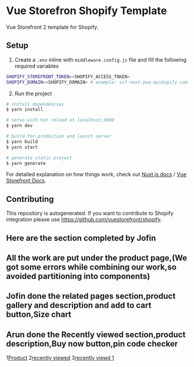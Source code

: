 # Vue Storefron Shopify Template

Vue Storefront 2 template for Shopify.

## Setup

1. Create a `.env` inline with `middleware.config.js` file and fill the following required variables

```bash
SHOPIFY_STOREFRONT_TOKEN=<SHOPIFY_ACCESS_TOKEN>
SHOPIFY_DOMAIN=<SHOPIFY_DOMAIN> # example: vsf-next-pwa.myshopify.com
```

2. Run the project

``` bash
# install dependencies
$ yarn install

# serve with hot reload at localhost:3000
$ yarn dev

# build for production and launch server
$ yarn build
$ yarn start

# generate static project
$ yarn generate
```

For detailed explanation on how things work, check out [Nuxt.js docs](https://nuxtjs.org) / [Vue Storefront Docs](https://docs.vuestorefront.io/v2/).

## Contributing

This repository is autogenerated. If you want to contribute to Shopify integration please use https://github.com/vuestorefront/shopify.
## Here are the section completed by Jofin
## All the work are put under the product page,(We got some errors while combining our work,so avoided partitioning into components)
## Jofin done the related pages section,product gallery and description and add to cart button,Size chart 
## Arun done the Recently viewed section,product description,Buy now button,pin code checker
1[Product](https://github.com/aruns2008/Snitch-product/blob/master/pages/Product.vue)
2[recently viewed](https://github.com/aruns2008/Snitch-product/blob/master/components/RelatedProducts.vue)
3[recently viewd 1](https://github.com/aruns2008/Snitch-product/blob/master/components/RelatedProducts1.vue)

